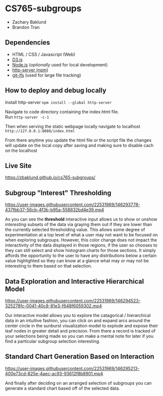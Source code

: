 # CS765-subgroups
- Zachary Baklund
- Brandon Tran

## Dependencies
- HTML / CSS / Javascript (Web)
- [D3.js](https://github.com/d3/d3) 
- [Node.js](https://nodejs.org/en/) 
(*optionally* used for local development)
- [http-server (npm)](https://www.npmjs.com/package/http-server)
- [git-lfs](https://git-lfs.github.com/)
(used for large file tracking)

## How to deploy and debug locally
Install http-server
`npm install --global http-server`

Navigate to code directory containing the index.html file.\
Run `http-server -c-1`

Then when serving the static webpage locally navigate to localhost
`http://127.0.0.1:8080/index.html`

From there anytime you update the html file or the script file the changes will update on the local copy after saving and making sure to disable cach on the localhost

## Live Site

https://zbaklund.github.io/cs765-subgroups/

## Subgroup "Interest" Thresholding

https://user-images.githubusercontent.com/22531969/146293778-437fbb37-56cb-4f3b-b95a-558832bd4e39.mp4

As you can see the **threshold** interactive input allows us to show or unshow *interesting* subsets of the data
via graying them out if they are lower than the currently selected thresholding value. This allows some degree of experimentation at a top level of what a user may not want to be focused on when exploring subgroups. However, this color change does not impact the interactivity of the data displayed in those regions, if the user so chooses to they can still select and show histogram charts for those sections. It simply affords the opportunity to the user to have any distributions below a certain value highlighted so they can know at a glance what may or may not be interesting to them based on that selection.

## Data Exploration and Interactive Hierarchical Model

https://user-images.githubusercontent.com/22531969/146294523-325278fc-0041-40c8-81e3-f648f6059302.mp4

Our interactive model allows you to explore the catagorical / hierarchical data in an intuitive fashion, you can click on and expand arcs around the center circle in the sunburst visualization model to explode and expose their leaf nodes in greater detail and precision. From there a record is tracked of your selections being made so you can make a mental note for later if you find a particular subgroup selection interesting.

## Standard Chart Generation Based on Interaction

https://user-images.githubusercontent.com/22531969/146295213-400e73cd-825e-4aec-ac93-93612f8b8901.mp4

And finally after deciding on an arranged selection of subgroups you can generate a standard chart based off of the selected data.
